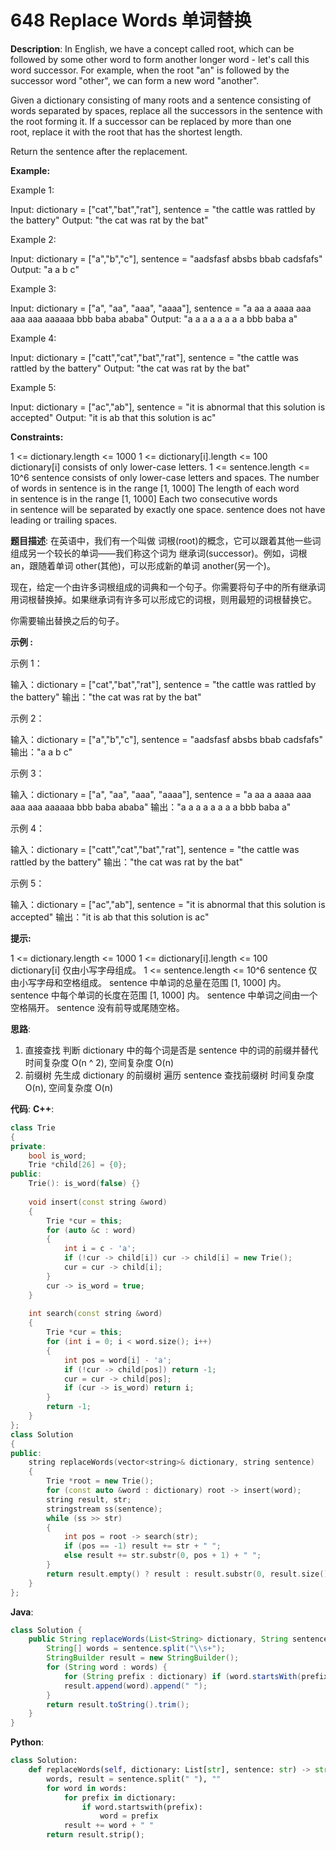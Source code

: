 # 648 Replace Words 单词替换

__Description__:
In English, we have a concept called root, which can be followed by some other word to form another longer word - let's call this word successor. For example, when the root "an" is followed by the successor word "other", we can form a new word "another".

Given a dictionary consisting of many roots and a sentence consisting of words separated by spaces, replace all the successors in the sentence with the root forming it. If a successor can be replaced by more than one root, replace it with the root that has the shortest length.

Return the sentence after the replacement.

__Example:__

Example 1:

Input: dictionary = ["cat","bat","rat"], sentence = "the cattle was rattled by the battery"
Output: "the cat was rat by the bat"

Example 2:

Input: dictionary = ["a","b","c"], sentence = "aadsfasf absbs bbab cadsfafs"
Output: "a a b c"

Example 3:

Input: dictionary = ["a", "aa", "aaa", "aaaa"], sentence = "a aa a aaaa aaa aaa aaa aaaaaa bbb baba ababa"
Output: "a a a a a a a a bbb baba a"

Example 4:

Input: dictionary = ["catt","cat","bat","rat"], sentence = "the cattle was rattled by the battery"
Output: "the cat was rat by the bat"

Example 5:

Input: dictionary = ["ac","ab"], sentence = "it is abnormal that this solution is accepted"
Output: "it is ab that this solution is ac"

__Constraints:__

1 <= dictionary.length <= 1000
1 <= dictionary[i].length <= 100
dictionary[i] consists of only lower-case letters.
1 <= sentence.length <= 10^6
sentence consists of only lower-case letters and spaces.
The number of words in sentence is in the range [1, 1000]
The length of each word in sentence is in the range [1, 1000]
Each two consecutive words in sentence will be separated by exactly one space.
sentence does not have leading or trailing spaces.

__题目描述__:
在英语中，我们有一个叫做 词根(root)的概念，它可以跟着其他一些词组成另一个较长的单词——我们称这个词为 继承词(successor)。例如，词根an，跟随着单词 other(其他)，可以形成新的单词 another(另一个)。

现在，给定一个由许多词根组成的词典和一个句子。你需要将句子中的所有继承词用词根替换掉。如果继承词有许多可以形成它的词根，则用最短的词根替换它。

你需要输出替换之后的句子。

__示例 :__

示例 1：

输入：dictionary = ["cat","bat","rat"], sentence = "the cattle was rattled by the battery"
输出："the cat was rat by the bat"

示例 2：

输入：dictionary = ["a","b","c"], sentence = "aadsfasf absbs bbab cadsfafs"
输出："a a b c"

示例 3：

输入：dictionary = ["a", "aa", "aaa", "aaaa"], sentence = "a aa a aaaa aaa aaa aaa aaaaaa bbb baba ababa"
输出："a a a a a a a a bbb baba a"

示例 4：

输入：dictionary = ["catt","cat","bat","rat"], sentence = "the cattle was rattled by the battery"
输出："the cat was rat by the bat"

示例 5：

输入：dictionary = ["ac","ab"], sentence = "it is abnormal that this solution is accepted"
输出："it is ab that this solution is ac"

__提示:__

1 <= dictionary.length <= 1000
1 <= dictionary[i].length <= 100
dictionary[i] 仅由小写字母组成。
1 <= sentence.length <= 10^6
sentence 仅由小写字母和空格组成。
sentence 中单词的总量在范围 [1, 1000] 内。
sentence 中每个单词的长度在范围 [1, 1000] 内。
sentence 中单词之间由一个空格隔开。
sentence 没有前导或尾随空格。

__思路__:

1. 直接查找
判断 dictionary 中的每个词是否是 sentence 中的词的前缀并替代
时间复杂度 O(n ^ 2), 空间复杂度 O(n)
2. 前缀树
先生成 dictionary 的前缀树
遍历 sentence 查找前缀树
时间复杂度 O(n), 空间复杂度 O(n)

__代码__:
__C++__:

```C++
class Trie
{
private:
    bool is_word;
    Trie *child[26] = {0};
public:
    Trie(): is_word(false) {}
    
    void insert(const string &word)
    {
        Trie *cur = this;
        for (auto &c : word)
        {
            int i = c - 'a';
            if (!cur -> child[i]) cur -> child[i] = new Trie();
            cur = cur -> child[i];
        }
        cur -> is_word = true;
    }
    
    int search(const string &word)
    {
        Trie *cur = this;
        for (int i = 0; i < word.size(); i++)
        {
            int pos = word[i] - 'a';
            if (!cur -> child[pos]) return -1;
            cur = cur -> child[pos];
            if (cur -> is_word) return i;
        }
        return -1;
    }
};
class Solution 
{
public:
    string replaceWords(vector<string>& dictionary, string sentence) 
    {
        Trie *root = new Trie();
        for (const auto &word : dictionary) root -> insert(word);
        string result, str;
        stringstream ss(sentence);
        while (ss >> str)
        {
            int pos = root -> search(str);
            if (pos == -1) result += str + " ";
            else result += str.substr(0, pos + 1) + " ";
        }
        return result.empty() ? result : result.substr(0, result.size() - 1);
    }
};
```

__Java__:

```Java
class Solution {
    public String replaceWords(List<String> dictionary, String sentence) {
        String[] words = sentence.split("\\s+");
        StringBuilder result = new StringBuilder();
        for (String word : words) {
            for (String prefix : dictionary) if (word.startsWith(prefix)) word = prefix;
            result.append(word).append(" ");
        }
        return result.toString().trim();
    }
}
```

__Python__:

```Python
class Solution:
    def replaceWords(self, dictionary: List[str], sentence: str) -> str:
        words, result = sentence.split(" "), ""
        for word in words:
            for prefix in dictionary:
                if word.startswith(prefix):
                    word = prefix
            result += word + " "
        return result.strip();
```

